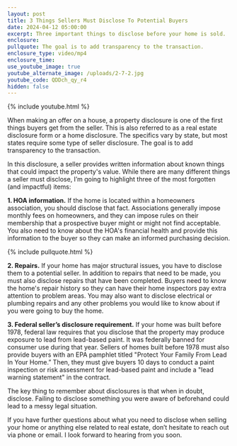 ```yaml
---
layout: post
title: 3 Things Sellers Must Disclose To Potential Buyers
date: 2024-04-12 05:00:00
excerpt: Three important things to disclose before your home is sold.
enclosure:
pullquote: The goal is to add transparency to the transaction.
enclosure_type: video/mp4
enclosure_time:
use_youtube_image: true
youtube_alternate_image: /uploads/2-7-2.jpg
youtube_code: QDDch_qy_r4
hidden: false
---
```

{% include youtube.html %}

When making an offer on a house, a property disclosure is one of the first things buyers get from the seller. This is also referred to as a real estate disclosure form or a home disclosure. The specifics vary by state, but most states require some type of seller disclosure. The goal is to add transparency to the transaction.

In this disclosure, a seller provides written information about known things that could impact the property's value. While there are many different things a seller must disclose, I’m going to highlight three of the most forgotten (and impactful) items:

**1\. HOA information.** If the home is located within a homeowners association, you should disclose that fact. Associations generally impose monthly fees on homeowners, and they can impose rules on their membership that a prospective buyer might or might not find acceptable. You also need to know about the HOA's financial health and provide this information to the buyer so they can make an informed purchasing decision.

{% include pullquote.html %}

**2\. Repairs.** If your home has major structural issues, you have to disclose them to a potential seller. In addition to repairs that need to be made, you must also disclose repairs that have been completed. Buyers need to know the home's repair history so they can have their home inspectors pay extra attention to problem areas. You may also want to disclose electrical or plumbing repairs and any other problems you would like to know about if you were going to buy the home.

**3\. Federal seller’s disclosure requirement.** If your home was built before 1978, federal law requires that you disclose that the property may produce exposure to lead from lead-based paint. It was federally banned for consumer use during that year. Sellers of homes built before 1978 must also provide buyers with an EPA pamphlet titled "Protect Your Family From Lead In Your Home.” Then, they must give buyers 10 days to conduct a paint inspection or risk assessment for lead-based paint and include a "lead warning statement" in the contract.

The key thing to remember about disclosures is that when in doubt, disclose. Failing to disclose something you were aware of beforehand could lead to a messy legal situation.

If you have further questions about what you need to disclose when selling your home or anything else related to real estate, don’t hesitate to reach out via phone or email. I look forward to hearing from you soon.